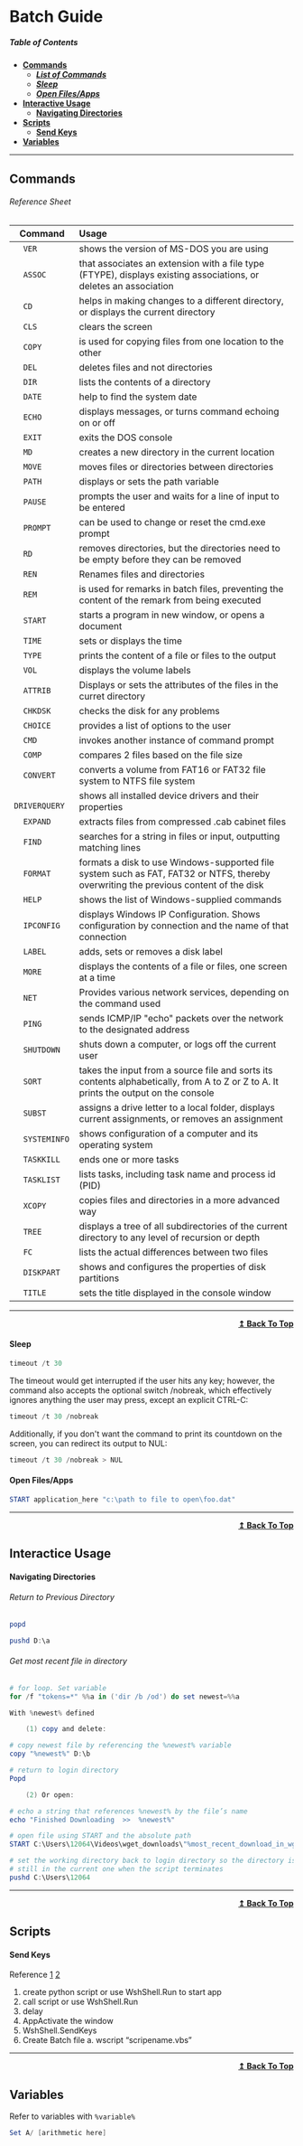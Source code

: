 
# Batch Guide

<a name="table-of-contents"/>

##### Table of Contents
- [**Commands**](#commands)
  - [***List of Commands***](#command-list)
  - [***Sleep***](#sleep-command)
  - [***Open Files/Apps***](#open)
- [**Interactive Usage**](#interactive-usage)
  - [**Navigating Directories**](#navigating)
- [**Scripts**](#scripts)
  - [**Send Keys**](#send-keys)
- [**Variables**](#variables)

-----------


<a name="commands"/>

## Commands


###### Reference Sheet

<a name="command-list"/>

| Command | Usage |
|:-------:|:---------------------------------------------------------------------------------|
|`   VER           `|   shows the version of MS-DOS you are using                                           |
|`   ASSOC         `|   that associates an extension with a file type (FTYPE), displays existing associations, or deletes an association   |
|`   CD            `|   helps in making changes to a different directory, or displays the current directory   |
|`   CLS           `|   clears the screen                                                                   |
|`   COPY          `|   is used for copying files from one location to the other                            |
|`   DEL           `|   deletes files and not directories                                                   |
|`   DIR           `|   lists the contents of a directory                                                   |
|`   DATE          `|   help to find the system date                                                        |
|`   ECHO          `|   displays messages, or turns command echoing on or off                               |
|`   EXIT          `|   exits the DOS console                                                               |
|`   MD            `|   creates a new directory in the current location                                     |
|`   MOVE          `|   moves files or directories between directories                                      |
|`   PATH          `|   displays or sets the path variable                                                  |
|`   PAUSE         `|   prompts the user and waits for a line of input to be entered                        |
|`   PROMPT        `|   can be used to change or reset the cmd.exe prompt                                   |
|`   RD            `|   removes directories, but the directories need to be empty before they can be removed   |
|`   REN           `|   Renames files and directories                                                                          |
|`   REM           `|   is used for remarks in batch files, preventing the content of the remark from being executed   |
|`   START         `|   starts a program in new window, or opens a document                                 |
|`   TIME          `|   sets or displays the time                                                           |
|`   TYPE          `|   prints the content of a file or files to the output                                 |
|`   VOL           `|   displays the volume labels                                                          |
|`   ATTRIB        `|   Displays or sets the attributes of the files in the curret directory                                   |
|`   CHKDSK        `|   checks the disk for any problems                                                    |
|`   CHOICE        `|   provides a list of options to the user                                              |
|`   CMD           `|   invokes another instance of command prompt                                          |
|`   COMP          `|   compares 2 files based on the file size                                             |
|`   CONVERT       `|   converts a volume from FAT16 or FAT32 file system to NTFS file system               |
|`   DRIVERQUERY   `|   shows all installed device drivers and their properties                             |
|`   EXPAND        `|   extracts files from compressed .cab cabinet files                                   |
|`   FIND          `|   searches for a string in files or input, outputting matching lines                  |
|`   FORMAT        `|   formats a disk to use Windows-supported file system such as FAT, FAT32 or NTFS, thereby overwriting the previous content of the disk   |
|`   HELP          `|   shows the list of Windows-supplied commands                                         |
|`   IPCONFIG      `|   displays Windows IP Configuration. Shows configuration by connection and the name of that connection   |
|`   LABEL         `|   adds, sets or removes a disk label                                                  |
|`   MORE          `|   displays the contents of a file or files, one screen at a time                      |
|`   NET           `|   Provides various network services, depending on the command used                                       |
|`   PING          `|   sends ICMP/IP "echo" packets over the network to the designated address             |
|`   SHUTDOWN      `|   shuts down a computer, or logs off the current user                                 |
|`   SORT          `|   takes the input from a source file and sorts its contents alphabetically, from A to Z or Z to A. It prints the output on the console   |
|`   SUBST         `|   assigns a drive letter to a local folder, displays current assignments, or removes an assignment   |
|`   SYSTEMINFO    `|   shows configuration of a computer and its operating system                          |
|`   TASKKILL      `|   ends one or more tasks                                                              |
|`   TASKLIST      `|   lists tasks, including task name and process id (PID)                               |
|`   XCOPY         `|   copies files and directories in a more advanced way                                 |
|`   TREE          `|   displays a tree of all subdirectories of the current directory to any level of recursion or depth   |
|`   FC            `|   lists the actual differences between two files                                      |
|`   DISKPART      `|   shows and configures the properties of disk partitions                              |
|`   TITLE         `|   sets the title displayed in the console window                                      |


-----


<div align="right" font-family="monospace">
    <b><a href="#Highly">↥ Back To Top</a></b>
</div>





<a name="sleep-command"/>

#### Sleep

```PowerShell
timeout /t 30
```


The timeout would get interrupted if the user hits any key; however, the command also accepts the optional switch /nobreak, which effectively ignores anything the user may press, except an explicit CTRL-C:

```PowerShell
timeout /t 30 /nobreak
```

Additionally, if you don't want the command to print its countdown on the screen, you can redirect its output to NUL:

```PowerShell
timeout /t 30 /nobreak > NUL
```


<a name="open"/>

#### Open Files/Apps


```PowerShell
START application_here "c:\path to file to open\foo.dat"
```


-----


<div align="right" font-family="monospace">
    <b><a href="#Highly">↥ Back To Top</a></b>
</div>





<a name="interactive-usage"/>

## Interactice Usage


<a name="navigating"/>

#### Navigating Directories


###### Return to Previous Directory

```PowerShell
popd

pushd D:\a
```

###### Get most recent file in directory

```Powershell
# for loop. Set variable 
for /f "tokens=*" %%a in ('dir /b /od') do set newest=%%a

With %newest% defined

    (1) copy and delete: 

# copy newest file by referencing the %newest% variable
copy "%newest%" D:\b

# return to login directory
Popd

    (2) Or open: 

# echo a string that references %newest% by the file’s name
echo "Finished Downloading  >>  %newest%"

# open file using START and the absolute path
START C:\Users\12064\Videos\wget_downloads\"%most_recent_download_in_wgetVideo_folder%"

# set the working directory back to login directory so the directory is not 
# still in the current one when the script terminates
pushd C:\Users\12064
```


-----


<div align="right" font-family="monospace">
    <b><a href="#Highly">↥ Back To Top</a></b>
</div>



<a name="scripts"/>

## Scripts




<a name="send-keys"/>


#### Send Keys

Reference [1](https://stackoverflow.com/questions/22836457/how-to-make-a-batch-file-to-run-a-hotkey) [2](https://docs.microsoft.com/en-us/previous-versions/windows/internet-explorer/ie-developer/windows-scripting/8c6yea83(v=vs.84)?redirectedfrom=MSDN )


1. create python script or use WshShell.Run to start app
2. call script or use WshShell.Run 
3. delay
4. AppActivate the window
5. WshShell.SendKeys
6. Create Batch file 
  a. wscript “scripename.vbs”



-----


<div align="right" font-family="monospace">
    <b><a href="#Highly">↥ Back To Top</a></b>
</div>



<a name="variables"/>

## Variables

Refer to variables with `%variable%`

```PowerShell
Set A/ [arithmetic here]
```


